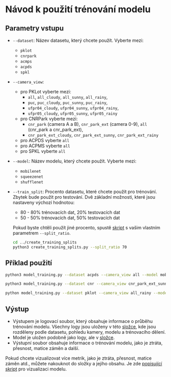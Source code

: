 # Návod k použití trénování modelu

## Parametry vstupu

- `--dataset`: Název datasetu, který chcete použít. Vyberte mezi:
    - `pklot`
    - `cnrpark`
    - `acmps`
    - `acpds`
    - `spkl`

- `--camera_view`:
    - pro PKLot vyberte mezi:
        - `all`, `all_cloudy`, `all_sunny`, `all_rainy`,
        - `puc`, `puc_cloudy`, `puc_sunny`, `puc_rainy`,
        - `ufpr04_cloudy`, `ufpr04_sunny`, `ufpr04_rainy`,
        - `ufpr05_cloudy`, `ufpr05_sunny`, `ufpr05_rainy`
    - pro CNRPark vyberte mezi:
        - `cnr_park` (camera A a B), `cnr_park_ext` (camera 0-9), `all` (cnr_park a cnr_park_ext),
        - `cnr_park_ext_cloudy`, `cnr_park_ext_sunny`, `cnr_park_ext_rainy`
    - pro ACPDS vyberte `all`
    - pro ACPMS vyberte `all`
    - pro SPKL vyberte `all`

- `--model`: Název modelu, který chcete použít. Vyberte mezi:
    - `mobilenet`
    - `squeezenet`
    - `shufflenet`

- `--train_split`: Procento datasetu, které chcete použít pro trénování. Zbytek bude použit pro testování. Dvě základní
  možnosti, které jsou nastaveny výchozí hodnotou:
    - 80 - 80% trénovacích dat, 20% testovacích dat
    - 50 - 50% trénovacích dat, 50% testovacích dat

  Pokud byste chtěli použít jiné procento, spustě [skript](../creating_split_files/create_training_splits.py) s
  vašim vlastním parametrem `--split_ratio`.
  ```bash
  cd ../create_training_splits
  python3 create_training_splits.py --split_ratio 70
  ```

## Příklad použití

```bash
python3 model_training.py --dataset acpds --camera_view all --model mobilenet --train_split 80
```

```bash
python3 model_training.py --dataset cnr --camera_view cnr_park_ext_sunny --model mobilenet --k_fold 5 --num_epochs 5; 
```

```bash
python model_training.py --dataset pklot --camera_view all_rainy --model mobilenet --k_fold 5 --num_epochs 5; 
```

## Výstup

- Výstupem je logovací soubor, který obsahuje informace o průběhu trénování modelu. Všechny logy jsou uloženy v
  této [složce](../data/logs), kde jsou rozděleny podle datasetu, pohledu kamery, modelu a trénovacího dělení.
- Model je uložen podobně jako logy, ale v [složce](../data/models).
- Výstupní soubor obsahuje informace o trénování modelu, jako je ztráta, přesnost, matice záměn a další.

Pokud chcete vizualizovat více metrik, jako je ztráta, přesnost, matice záměn atd., můžete nakouknot do složky a jejího
obsahu.
Je zde [popisující skript](../model_visualization/README.md) pro vizualizaci modelu.




